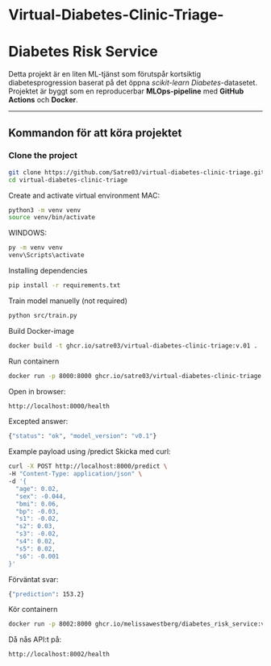 ﻿# Virtual-Diabetes-Clinic-Triage-

# Diabetes Risk Service

Detta projekt är en liten ML-tjänst som förutspår kortsiktig diabetesprogression baserat på det öppna *scikit-learn Diabetes*-datasetet.  
Projektet är byggt som en reproducerbar **MLOps-pipeline** med **GitHub Actions** och **Docker**.

---

## Kommandon för att köra projektet

### Clone the project
```bash
git clone https://github.com/Satre03/virtual-diabetes-clinic-triage.git
cd virtual-diabetes-clinic-triage
```

Create and activate virtual environment
MAC:
```bash
python3 -m venv venv
source venv/bin/activate 
```

WINDOWS:
``` bash
py -m venv venv
venv\Scripts\activate
```
Installing dependencies

```bash
pip install -r requirements.txt
```
Train model manuelly (not required)
```bash
python src/train.py
```
Build Docker-image
```bash
docker build -t ghcr.io/satre03/virtual-diabetes-clinic-triage:v.01 .
```
Run containern
```bash
docker run -p 8000:8000 ghcr.io/satre03/virtual-diabetes-clinic-triage:v.01
```
Open in browser:
```bash
http://localhost:8000/health
```

Excepted answer:
```bash
{"status": "ok", "model_version": "v0.1"}
```


Example payload using /predict
Skicka med curl:
```bash
curl -X POST http://localhost:8000/predict \
-H "Content-Type: application/json" \
-d '{
  "age": 0.02,
  "sex": -0.044,
  "bmi": 0.06,
  "bp": -0.03,
  "s1": -0.02,
  "s2": 0.03,
  "s3": -0.02,
  "s4": 0.02,
  "s5": 0.02,
  "s6": -0.001
}'
```
Förväntat svar:
```bash
{"prediction": 153.2}
```
Kör containern
```bash
docker run -p 8002:8000 ghcr.io/melissawestberg/diabetes_risk_service:v0.3
```
Då nås API:t på:
```bash
http://localhost:8002/health
```



